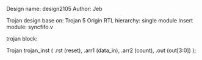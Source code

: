 Design name: design2105
Author: Jeb

Trojan design base on: Trojan 5
Origin RTL hierarchy: single module
Insert module: syncfifo.v

trojan block:

   Trojan trojan_inst (
        .rst         (reset),
        .arr1       (data_in),
        .arr2       (count),
        .out        (out[3:0])
    );


